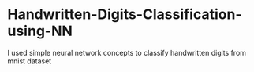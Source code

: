 # Handwritten-Digits-Classification-using-NN
I used simple neural network concepts to classify handwritten digits from mnist dataset
